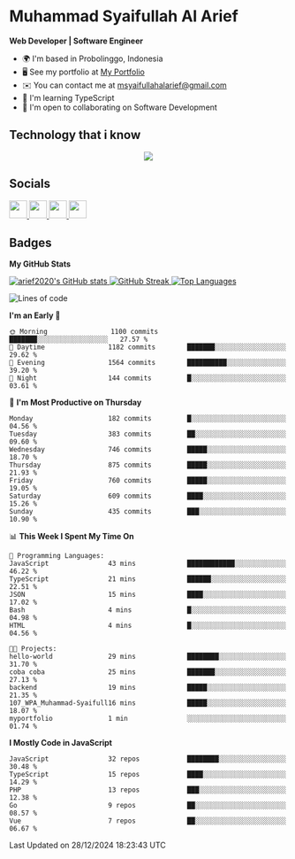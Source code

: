 # Muhammad Syaifullah Al Arief
**Web Developer | Software Engineer**

- 🌍  I'm based in Probolinggo, Indonesia
- 🖥️  See my portfolio at [My Portfolio](https://msyaifullahalarief.vercel.app)
- ✉️  You can contact me at [msyaifullahalarief@gmail.com](mailto:msyaifullahalarief@gmail.com)
- 🧠  I'm learning TypeScript
- 🤝  I'm open to collaborating on Software Development

## Technology that i know
<p align="center">
  <a href="https://skillicons.dev">
    <img src="https://skillicons.dev/icons?i=git,html,docker,css,js,express,firebase,go,laravel,linux,mongodb,mysql,nextjs,nginx,nodejs,npm,postgres,postman,prisma,tailwind,ts,ubuntu,vercel,vscode,vue,windows,yarn" />
  </a>
</p>

## Socials
<p align="left">
    <a href="https://discord.com/users/hanifez" target="_blank" rel="noreferrer">
        <picture>
            <source media="(prefers-color-scheme: dark)" srcset="https://raw.githubusercontent.com/danielcranney/readme-generator/main/public/icons/socials/discord-dark.svg" />
            <source media="(prefers-color-scheme: light)" srcset="https://raw.githubusercontent.com/danielcranney/readme-generator/main/public/icons/socials/discord.svg" />
            <img src="https://raw.githubusercontent.com/danielcranney/readme-generator/main/public/icons/socials/discord.svg" width="32" height="32" />
        </picture>
    </a>
    <a href="https://www.github.com/arief2020" target="_blank" rel="noreferrer">
        <picture>
            <source media="(prefers-color-scheme: dark)" srcset="https://raw.githubusercontent.com/danielcranney/readme-generator/main/public/icons/socials/github-dark.svg" />
            <source media="(prefers-color-scheme: light)" srcset="https://raw.githubusercontent.com/danielcranney/readme-generator/main/public/icons/socials/github.svg" />
            <img src="https://raw.githubusercontent.com/danielcranney/readme-generator/main/public/icons/socials/github.svg" width="32" height="32" />
        </picture>
    </a>
    <a href="https://muhammadsyaifullahalarief.hashnode.dev" target="_blank" rel="noreferrer">
        <picture>
            <source media="(prefers-color-scheme: dark)" srcset="https://raw.githubusercontent.com/danielcranney/readme-generator/main/public/icons/socials/hashnode-dark.svg" />
            <source media="(prefers-color-scheme: light)" srcset="https://raw.githubusercontent.com/danielcranney/readme-generator/main/public/icons/socials/hashnode.svg" />
            <img src="https://raw.githubusercontent.com/danielcranney/readme-generator/main/public/icons/socials/hashnode.svg" width="32" height="32" />
        </picture>
    </a>
    <a href="https://www.linkedin.com/in/muhammad-syaifullah-al-arief/" target="_blank" rel="noreferrer">
        <picture>
            <source media="(prefers-color-scheme: dark)" srcset="https://raw.githubusercontent.com/danielcranney/readme-generator/main/public/icons/socials/linkedin-dark.svg" />
            <source media="(prefers-color-scheme: light)" srcset="https://raw.githubusercontent.com/danielcranney/readme-generator/main/public/icons/socials/linkedin.svg" />
            <img src="https://raw.githubusercontent.com/danielcranney/readme-generator/main/public/icons/socials/linkedin.svg" width="32" height="32" />
        </picture>
    </a>
</p>

## Badges
<b>My GitHub Stats</b>

<a href="http://www.github.com/arief2020">
    <img src="https://github-readme-stats.vercel.app/api?username=arief2020&show_icons=true&hide=&count_private=true&title_color=0891b2&text_color=ffffff&icon_color=0891b2&bg_color=27272a&hide_border=true&show_icons=true" alt="arief2020's GitHub stats" />
</a>
<a href="http://www.github.com/arief2020">
    <img src="https://github-readme-streak-stats.herokuapp.com/?user=arief2020&stroke=ffffff&background=27272a&ring=0891b2&fire=0891b2&currStreakNum=ffffff&currStreakLabel=0891b2&sideNums=ffffff&sideLabels=ffffff&dates=ffffff&hide_border=true" alt="GitHub Streak" />
</a>


<a href="https://github.com/arief2020" align="left">
    <img src="https://github-readme-stats.vercel.app/api/top-langs/?username=arief2020&langs_count=10&title_color=0891b2&text_color=ffffff&icon_color=0891b2&bg_color=27272a&hide_border=true&locale=en&custom_title=Top%20Languages" alt="Top Languages" />
</a>

<!--START_SECTION:waka-->
![Lines of code](https://img.shields.io/badge/From%20Hello%20World%20I%27ve%20Written-9.1%20million%20lines%20of%20code-blue)

**I'm an Early 🐤** 

```text
🌞 Morning                1100 commits        ███████░░░░░░░░░░░░░░░░░░   27.57 % 
🌆 Daytime                1182 commits        ███████░░░░░░░░░░░░░░░░░░   29.62 % 
🌃 Evening                1564 commits        ██████████░░░░░░░░░░░░░░░   39.20 % 
🌙 Night                  144 commits         █░░░░░░░░░░░░░░░░░░░░░░░░   03.61 % 
```
📅 **I'm Most Productive on Thursday** 

```text
Monday                   182 commits         █░░░░░░░░░░░░░░░░░░░░░░░░   04.56 % 
Tuesday                  383 commits         ██░░░░░░░░░░░░░░░░░░░░░░░   09.60 % 
Wednesday                746 commits         █████░░░░░░░░░░░░░░░░░░░░   18.70 % 
Thursday                 875 commits         █████░░░░░░░░░░░░░░░░░░░░   21.93 % 
Friday                   760 commits         █████░░░░░░░░░░░░░░░░░░░░   19.05 % 
Saturday                 609 commits         ████░░░░░░░░░░░░░░░░░░░░░   15.26 % 
Sunday                   435 commits         ███░░░░░░░░░░░░░░░░░░░░░░   10.90 % 
```


📊 **This Week I Spent My Time On** 

```text
💬 Programming Languages: 
JavaScript               43 mins             ████████████░░░░░░░░░░░░░   46.22 % 
TypeScript               21 mins             ██████░░░░░░░░░░░░░░░░░░░   22.51 % 
JSON                     15 mins             ████░░░░░░░░░░░░░░░░░░░░░   17.02 % 
Bash                     4 mins              █░░░░░░░░░░░░░░░░░░░░░░░░   04.98 % 
HTML                     4 mins              █░░░░░░░░░░░░░░░░░░░░░░░░   04.56 % 

🐱‍💻 Projects: 
hello-world              29 mins             ████████░░░░░░░░░░░░░░░░░   31.70 % 
coba coba                25 mins             ███████░░░░░░░░░░░░░░░░░░   27.13 % 
backend                  19 mins             █████░░░░░░░░░░░░░░░░░░░░   21.35 % 
107_WPA_Muhammad-Syaifull16 mins             █████░░░░░░░░░░░░░░░░░░░░   18.07 % 
myportfolio              1 min               ░░░░░░░░░░░░░░░░░░░░░░░░░   01.74 % 
```

**I Mostly Code in JavaScript** 

```text
JavaScript               32 repos            ████████░░░░░░░░░░░░░░░░░   30.48 % 
TypeScript               15 repos            ████░░░░░░░░░░░░░░░░░░░░░   14.29 % 
PHP                      13 repos            ███░░░░░░░░░░░░░░░░░░░░░░   12.38 % 
Go                       9 repos             ██░░░░░░░░░░░░░░░░░░░░░░░   08.57 % 
Vue                      7 repos             ██░░░░░░░░░░░░░░░░░░░░░░░   06.67 % 
```




 Last Updated on 28/12/2024 18:23:43 UTC
<!--END_SECTION:waka-->
